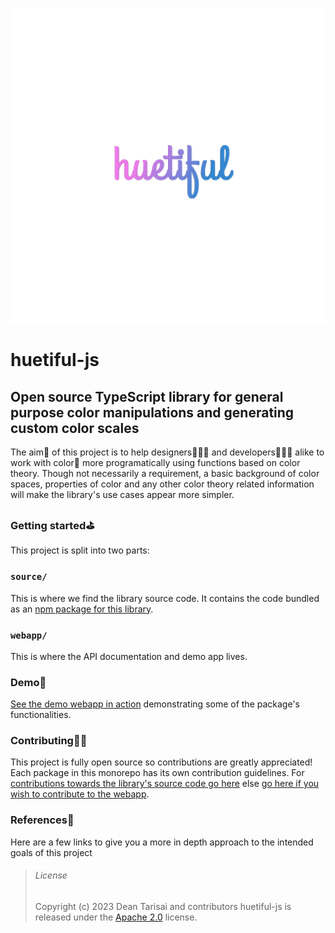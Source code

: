![huetiful-js logo](./webapp/public/static/images/huetiful-logo.png)
# huetiful-js

## Open source TypeScript library for general purpose color manipulations and generating custom color scales

The aim🎯 of this project is to help designers👩🏻‍🎨 and developers👩🏾‍💻 alike to  work with color🎨 more programatically using functions based on color theory. Though not necessarily a requirement, a basic background of color spaces, properties of color and any other color theory related information will make the library's use cases appear more simpler.

### Getting started⛳

This project is split into two parts:

### `source/`

This is where we find the library source code. It contains the code bundled as an [npm package for this library]().

### `webapp/`

This is where the API documentation and demo app lives.

### Demo👀

[See the demo webapp in action]() demonstrating some of the package's functionalities.

### Contributing👐🏾

This project is fully open source so contributions are greatly appreciated! Each package in this monorepo has its own contribution guidelines. For [contributions towards the library's source code go here]() else [go here if you wish to contribute to the webapp]().

### References🔗

Here are a few links to give you a more in depth approach to the intended goals of this project


> ###### License
>
> Copyright (c) 2023
> Dean Tarisai and contributors
> huetiful-js is released under the [Apache 2.0](http://www.apache.org/licenses/LICENSE-2.0) license.

